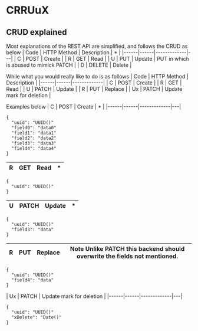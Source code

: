 # CRRUuX
## CRUD explained
Most explanations of the REST API are simplified, and follows the CRUD as below
| Code | HTTP Method | Description | * |
|------|------|-------------|---|
| C | POST   | Create |
| R | GET    | Read   |
| U | PUT    | Update | PUT in which is abused to mimick PATCH |
| D | DELETE | Delete |

While what you would really like to do is as follows
| Code | HTTP Method | Description |
|------|------|-------------|
| C  | POST   | Create  |
| R  | GET    | Read    |
| U  | PATCH  | Update  |
| R  | PUT    | Replace |
| Ux | PATCH  | Update mark for deletion  |

Examples below
| C | POST | Create | * |
|------|------|-------------|---|
```
{
  "uuid": "UUID()"
  "field0": "data0"
  "field1": "data1"
  "field2": "data2"
  "field3": "data3"
  "field4": "data4"
}
```
| R  | GET    | Read    | * |
|------|------|-------------|---|
```
{
  "uuid": "UUID()"
}
```
| U  | PATCH  | Update  | * |
|------|------|-------------|---|
```
{
  "uuid": "UUID()"
  "field3": "data"
}
```
| R  | PUT    | Replace | Note Unlike PATCH this backend should overwrite the fields not mentioned. |
|------|------|-------------|---|
```
{
  "uuid": "UUID()"
  "field4": "data"
}
```
| Ux | PATCH  | Update mark for deletion  |
|------|------|-------------|---|
```
{
  "uuid": "UUID()"
  "xDelete": "Date()"
}
```
